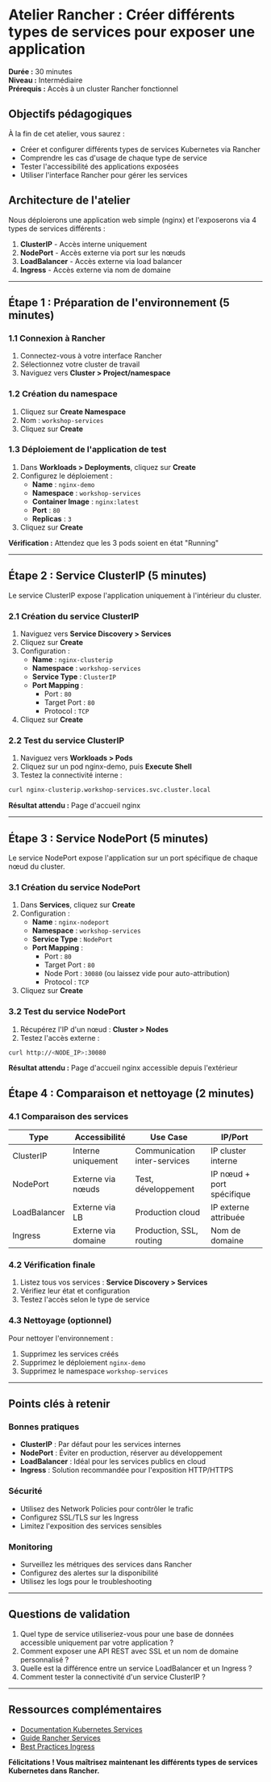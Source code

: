 # Atelier Rancher : Créer différents types de services pour exposer une application

**Durée :** 30 minutes  
**Niveau :** Intermédiaire  
**Prérequis :** Accès à un cluster Rancher fonctionnel

## Objectifs pédagogiques

À la fin de cet atelier, vous saurez :
- Créer et configurer différents types de services Kubernetes via Rancher
- Comprendre les cas d'usage de chaque type de service
- Tester l'accessibilité des applications exposées
- Utiliser l'interface Rancher pour gérer les services

## Architecture de l'atelier

Nous déploierons une application web simple (nginx) et l'exposerons via 4 types de services différents :
1. **ClusterIP** - Accès interne uniquement
2. **NodePort** - Accès externe via port sur les nœuds
3. **LoadBalancer** - Accès externe via load balancer
4. **Ingress** - Accès externe via nom de domaine

---

## Étape 1 : Préparation de l'environnement (5 minutes)

### 1.1 Connexion à Rancher
1. Connectez-vous à votre interface Rancher
2. Sélectionnez votre cluster de travail
3. Naviguez vers **Cluster > Project/namespace**

### 1.2 Création du namespace
1. Cliquez sur **Create Namespace**
2. Nom : `workshop-services`
3. Cliquez sur **Create**

### 1.3 Déploiement de l'application de test
1. Dans **Workloads > Deployments**, cliquez sur **Create**
2. Configurez le déploiement :
   - **Name** : `nginx-demo`
   - **Namespace** : `workshop-services`
   - **Container Image** : `nginx:latest`
   - **Port** : `80`
   - **Replicas** : `3`
3. Cliquez sur **Create**

**Vérification :** Attendez que les 3 pods soient en état "Running"

---

## Étape 2 : Service ClusterIP (5 minutes)

Le service ClusterIP expose l'application uniquement à l'intérieur du cluster.

### 2.1 Création du service ClusterIP
1. Naviguez vers **Service Discovery > Services**
2. Cliquez sur **Create**
3. Configuration :
   - **Name** : `nginx-clusterip`
   - **Namespace** : `workshop-services`
   - **Service Type** : `ClusterIP`
   - **Port Mapping** :
     - Port : `80`
     - Target Port : `80`
     - Protocol : `TCP`
4. Cliquez sur **Create**

### 2.2 Test du service ClusterIP
1. Naviguez vers **Workloads > Pods**
2. Cliquez sur un pod nginx-demo, puis **Execute Shell**
3. Testez la connectivité interne :
```bash
curl nginx-clusterip.workshop-services.svc.cluster.local
```

**Résultat attendu :** Page d'accueil nginx

---

## Étape 3 : Service NodePort (5 minutes)

Le service NodePort expose l'application sur un port spécifique de chaque nœud du cluster.

### 3.1 Création du service NodePort
1. Dans **Services**, cliquez sur **Create**
2. Configuration :
   - **Name** : `nginx-nodeport`
   - **Namespace** : `workshop-services`
   - **Service Type** : `NodePort`
   - **Port Mapping** :
     - Port : `80`
     - Target Port : `80`
     - Node Port : `30080` (ou laissez vide pour auto-attribution)
     - Protocol : `TCP`
3. Cliquez sur **Create**

### 3.2 Test du service NodePort
1. Récupérez l'IP d'un nœud : **Cluster > Nodes**
2. Testez l'accès externe :
```bash
curl http://<NODE_IP>:30080
```

**Résultat attendu :** Page d'accueil nginx accessible depuis l'extérieur


## Étape 4 : Comparaison et nettoyage (2 minutes)

### 4.1 Comparaison des services

| Type | Accessibilité | Use Case | IP/Port |
|------|---------------|----------|---------|
| ClusterIP | Interne uniquement | Communication inter-services | IP cluster interne |
| NodePort | Externe via nœuds | Test, développement | IP nœud + port spécifique |
| LoadBalancer | Externe via LB | Production cloud | IP externe attribuée |
| Ingress | Externe via domaine | Production, SSL, routing | Nom de domaine |

### 4.2 Vérification finale
1. Listez tous vos services : **Service Discovery > Services**
2. Vérifiez leur état et configuration
3. Testez l'accès selon le type de service

### 4.3 Nettoyage (optionnel)
Pour nettoyer l'environnement :
1. Supprimez les services créés
2. Supprimez le déploiement `nginx-demo`
3. Supprimez le namespace `workshop-services`

---

## Points clés à retenir

### Bonnes pratiques
- **ClusterIP** : Par défaut pour les services internes
- **NodePort** : Éviter en production, réserver au développement
- **LoadBalancer** : Idéal pour les services publics en cloud
- **Ingress** : Solution recommandée pour l'exposition HTTP/HTTPS

### Sécurité
- Utilisez des Network Policies pour contrôler le trafic
- Configurez SSL/TLS sur les Ingress
- Limitez l'exposition des services sensibles

### Monitoring
- Surveillez les métriques des services dans Rancher
- Configurez des alertes sur la disponibilité
- Utilisez les logs pour le troubleshooting


---

## Questions de validation

1. Quel type de service utiliseriez-vous pour une base de données accessible uniquement par votre application ?
2. Comment exposer une API REST avec SSL et un nom de domaine personnalisé ?
3. Quelle est la différence entre un service LoadBalancer et un Ingress ?
4. Comment tester la connectivité d'un service ClusterIP ?

---

## Ressources complémentaires

- [Documentation Kubernetes Services](https://kubernetes.io/docs/concepts/services-networking/service/)
- [Guide Rancher Services](https://rancher.com/docs/rancher/v2.x/en/k8s-in-rancher/workloads-and-pods/load-balancing-and-ingress/)
- [Best Practices Ingress](https://kubernetes.io/docs/concepts/services-networking/ingress/)

**Félicitations ! Vous maîtrisez maintenant les différents types de services Kubernetes dans Rancher.**
